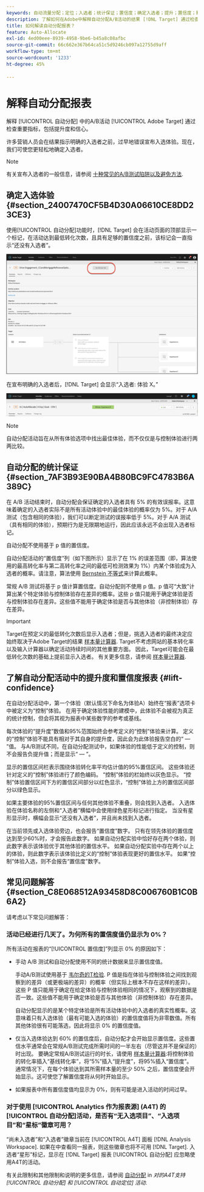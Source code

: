 ```yaml
---
keywords: 自动流量分配；定位；入选者；统计保证；置信度；确定入选者；提升；置信度；默认；默认体验；自动分配
description: 了解如何在Adobe中解释自动分配A/B活动的结果 [!DNL Target] 通过检查重要指标，包括提升度和信心。
title: 如何解读自动分配报表？
feature: Auto-Allocate
exl-id: 4ed00eee-8939-4958-9be6-b45a8c08afbc
source-git-commit: 66c662e367b64ca51c5d9246cb097a12755d9aff
workflow-type: tm+mt
source-wordcount: '1233'
ht-degree: 45%

---
```


# 解释自动分配报表

解释 [!UICONTROL 自动分配] 中的A/B活动 [!UICONTROL Adobe Target] 通过检查重要指标，包括提升度和信心。

许多营销人员会在结果指示明确的入选者之前，过早地错误宣布入选体验。现在，我们可使您更轻松地确定入选者。

>[!NOTE]
>
>有关宣布入选者的一般信息，请参阅 [十种常见的A/B测试陷阱以及避免方法](/help/main/c-activities/t-test-ab/common-ab-testing-pitfalls.md).

## 确定入选体验 {#section_24007470CF5B4D30A06610CE8DD23CE3}

使用[!UICONTROL 自动分配]功能时，[!DNL Target] 会在活动页面的顶部显示一个标记，在活动达到最低转化次数，且具有足够的置信度之前，该标记会一直指示“还没有入选者”。

![“没有入选者”标记](/help/main/c-activities/automated-traffic-allocation/assets/no-winner.png)

在宣布明确的入选者后，[!DNL Target] 会显示“入选者: 体验 X。”

![](assets/winner.png)

>[!NOTE]
>
>自动分配活动旨在从所有体验选项中找出最佳体验，而不仅仅是与控制体验进行两两比较。

## 自动分配的统计保证 {#section_7AF3B93E90BA4B80BC9FC4783B6A389C}

在 A/B 活动结束时，自动分配会保证确定的入选者具有 5% 的有效误报率。这意味着确定的入选者实际不是所有活动体验中的最佳体验的概率仅为 5%。对于 A/A 测试（包含相同的体验），我们可以断定测试的误报率低于 5%。对于 A/A 测试（具有相同的体验），预期行为是无限期地运行，因此应该永远不会出现入选者标记。

自动分配不使用基于 p 值的置信度。

自动分配活动的“置信度”列（如下图所示）显示了在 1% 的误差范围（即，算法使用的最高转化率与第二高转化率之间的最低可检测效果为 1%）内某个体验成为入选者的概率。请注意，算法使用 [Bernstein 不等式](https://en.wikipedia.org/wiki/Bernstein_inequalities_%28probability_theory%29)来计算此概率。

常规 A/B 测试将基于 p 值计算置信度。自动分配则不使用 p 值。p 值可“大致”计算出某个特定体验与控制体验存在差异的概率。这些 p 值只能用于确定体验是否与控制体验存在差异。这些值不能用于确定体验是否与其他体验（非控制体验）存在差异。

>[!IMPORTANT]
>
>Target在预定义的最低转化次数后显示入选者；但是，挑选入选者的最终决定应始终取决于Adobe Target的结果 [样本量计算器](https://experienceleague.adobe.com/tools/calculator/testcalculator.html). Target不考虑网站的基本转化率以及输入计算器以确定活动持续时间的其他重要方面。 因此，Target可能会在最低转化次数的基础上提前显示入选者。 有关更多信息，请参阅 [样本量计算器](/help/main/c-activities/t-test-ab/sample-size-determination.md#section_6B8725BD704C4AFE939EF2A6B6E834E6).

## 了解自动分配活动中的提升度和置信度报表 {#lift-confidence}

在自动分配活动中，第一个体验（默认情况下命名为体验A）始终在“报表”选项卡中被定义为“控制”体验。 在用于确定体验性能的建模中，此体验不会被视为真正的统计控制，但会将其视为报表中某些数字的参考或基线。

每次体验的“提升度”数值和95%范围始终会参考定义的“控制”体验来计算。 定义的“控制”体验不能具有相对于其自身的提升度，因此会为此体验报告空白的“ — ”值。 与A/B测试不同，在自动分配测试中，如果体验的性能低于定义的控制，则不会报告负提升值；而是显示“ — ”。

显示的置信区间栏表示围绕体验转化率平均估计值的95%置信区间。 这些体验还针对定义的“控制”体验进行了颜色编码。 “控制”体验的栏始终以灰色显示。 “控制”体验置信区间下方的置信区间部分以红色显示，“控制”体验上方的置信区间部分以绿色显示。

如果主要体验的95%置信区间与任何其他体验不重叠，则会找到入选者。 入选体验在体验名称的左侧和“入选者”横幅中会使用绿色星形标记进行指定。 当没有星形显示时，横幅会显示“还没有入选者”，并且尚未找到入选者。

在当前领先或入选体验旁边，也会报告“置信度”数字。 只有在领先体验的置信度达到至少60%时，才会报告此数字。 如果自动分配实验中恰好存在两个体验，则此数字表示该体验优于其他体验的置信水平。 如果自动分配实验中存在两个以上的体验，则此数字表示该体验比定义的“控制”体验表现更好的置信水平。 如果“控制”体验入选，则不会报告“置信度”数字。

## 常见问题解答 {#section_C8E068512A93458D8C006760B1C0B6A2}

请考虑以下常见问题解答：

### 活动已经进行几天了。为何所有的置信度值仍显示为 0%？

所有活动在报表的“[!UICONTROL 置信度]”列显示 0% 的原因如下：

* 手动 A/B 测试和自动分配使用不同的统计数据来显示置信度值。

   手动A/B测试使用基于 [韦尔奇的T检验](https://en.wikipedia.org/wiki/Welch%27s_t-test). P 值是指在体验与控制体验之间找到观察到的差异（或更极端的差异）的概率（但实际上根本不存在这样的差异）。这些 P 值只能用于确定在给定体验与控制体验相同的情况下，观察到的数据是否一致。这些值不能用于确定体验是否与其他体验（非控制体验）存在差异。

   自动分配显示的是某个特定体验是所有活动体验中的入选者的真实性概率。这意味着只有入选体验（最有可能入选的体验）的置信度值将为非零数值。所有其他体验很有可能落选，因此将显示 0% 的置信度值。

* 仅当入选体验达到 60% 的置信度后，自动分配才会开始显示置信度。这些置信水平通常会在常规A/B测试完成所需时间的一半左右（尽管这并不是保证的）时出现。 要确定常规A/B测试运行的时长，请使用 [样本量计算器](https://experienceleague.adobe.com/tools/calculator/testcalculator.html):将控制体验的转化率插入“基线转化率”，将“5%”插入“提升度”，将95%插入“置信度”。 通常情况下，在每个体验达到其所需样本量的至少 50% 之后，置信度便会开始显示。这可使您了解置信度将从何时开始显示。
* 如果报表中所有置信度值均显示为 0%，则有可能是进入活动的时间过早。

### 对于使用 [!UICONTROL Analytics 作为报表源] (A4T) 的[!UICONTROL 自动分配]活动，是否有“无入选项目”、“入选项目”和“星标”徽章可用？

“尚未入选者”和“入选者”徽章当前在 [!UICONTROL A4T] 面板 [!DNL Analysis Workspace]. 如果在中查看同一报表，则这些徽章也将不可用 [!DNL Target]. 入选者“星形”标记，显示在 [!DNL Target] 报表 [!UICONTROL 自动分配] 应忽略使用A4T的活动。

有关此限制和其他限制和说明的更多信息，请参阅 [自动分配](/help/main/c-integrating-target-with-mac/a4t/a4t-at-aa.md#aa) in *对的A4T支持 [!UICONTROL 自动分配] 和 [!UICONTROL 自动定位] 活动*.


